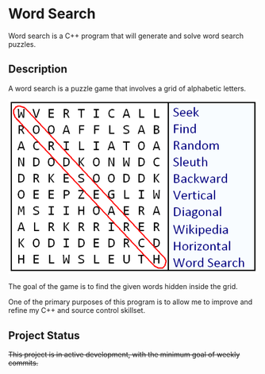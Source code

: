# Word Search

Word search is a C++ program that will generate and solve word search puzzles.

## Description

A word search is a puzzle game that involves a grid of alphabetic letters.

![Picture of a word search puzzle](images/wordsearch.png)

The goal of the game is to find the given words hidden inside the grid.

One of the primary purposes of this program is to allow me to improve and refine my C++ and source control skillset.

## Project Status

~~This project is in active development, with the minimum goal of weekly commits.~~
